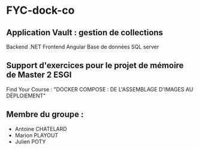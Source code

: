 # FYC-dock-co

## Application Vault : gestion de collections
Backend .NET
Frontend Angular
Base de données SQL server

## Support d'exercices pour le projet de mémoire de Master 2 ESGI
Find Your Course : "DOCKER COMPOSE : DE L'ASSEMBLAGE D'IMAGES AU DÉPLOIEMENT"

## Membre du groupe :
- Antoine CHATELARD
- Marion PLAYOUT
- Julien POTY
